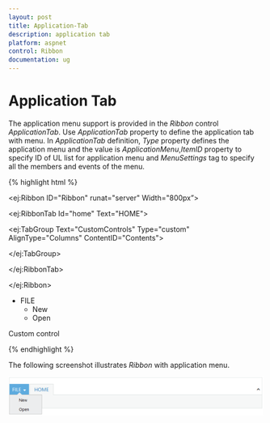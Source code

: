 ```yaml
---
layout: post
title: Application-Tab
description: application tab
platform: aspnet
control: Ribbon
documentation: ug
---
```


# Application Tab

The application menu support is provided in the _Ribbon_ control _ApplicationTab_. Use _ApplicationTab_ property to define the application tab with menu. In _ApplicationTab_ definition, _Type_ property defines the application menu and the value is _ApplicationMenu_,_ItemID_ property to specify ID of UL list for application menu and _MenuSettings_ tag to specify all the members and events of the menu.



{% highlight html %}





<ej:Ribbon ID="Ribbon" runat="server" Width="800px”>

<ApplicationTab ItemID="menu" Type="ApplicationMenu">

<MenuSettings OpenOnClick="false"></MenuSettings>

</ApplicationTab>

<RibbonTabs>

<ej:RibbonTab Id="home" Text="HOME">

<TabGroupCollection>

<ej:TabGroup Text="CustomControls" Type="custom" AlignType="Columns" ContentID="Contents">

</ej:TabGroup>

</TabGroupCollection>

</ej:RibbonTab>

</RibbonTabs>

</ej:Ribbon>



<ul id="menu">

<li><a>FILE</a>

<ul>

<li><a>New</a></li>

<li><a>Open</a></li>

</ul>

</li>

</ul>

<div id="Contents">Custom control</div>



{% endhighlight %}



The following screenshot illustrates _Ribbon_ with application menu.

![](Application-Tab_images/Application-Tab_img1.png)


